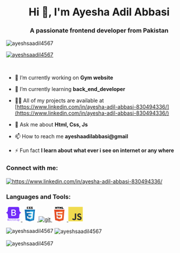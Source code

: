 
<h1 align="center">Hi 👋, I'm Ayesha Adil Abbasi</h1>
<h3 align="center">A passionate frontend developer from Pakistan</h3>

<p align="left"> <img src="https://komarev.com/ghpvc/?username=ayeshsaadil4567&label=Profile%20views&color=0e75b6&style=flat" alt="ayeshsaadil4567" /> </p>

<p align="left"> <a href="https://github.com/ryo-ma/github-profile-trophy"><img src="https://github-profile-trophy.vercel.app/?username=ayeshsaadil4567" alt="ayeshsaadil4567" /></a> </p>

<p align="left"> <a href="https://twitter.com/" target="blank"><img src="https://img.shields.io/twitter/follow/?logo=twitter&style=for-the-badge" alt="" /></a> </p>

- 🔭 I’m currently working on **Gym website**

- 🌱 I’m currently learning **back_end_developer**

- 👨‍💻 All of my projects are available at [https://www.linkedin.com/in/ayesha-adil-abbasi-830494336/](https://www.linkedin.com/in/ayesha-adil-abbasi-830494336/)

- 💬 Ask me about **Html, Css, Js**

- 📫 How to reach me **ayeshaadilabbasi@gmail**

- ⚡ Fun fact **I learn about what ever i see on internet or any where**

<h3 align="left">Connect with me:</h3>
<p align="left">
<a href="https://linkedin.com/in/https://www.linkedin.com/in/ayesha-adil-abbasi-830494336/" target="blank"><img align="center" src="https://raw.githubusercontent.com/rahuldkjain/github-profile-readme-generator/master/src/images/icons/Social/linked-in-alt.svg" alt="https://www.linkedin.com/in/ayesha-adil-abbasi-830494336/" height="30" width="40" /></a>
</p>

<h3 align="left">Languages and Tools:</h3>
<p align="left"> <a href="https://getbootstrap.com" target="_blank" rel="noreferrer"> <img src="https://raw.githubusercontent.com/devicons/devicon/master/icons/bootstrap/bootstrap-plain-wordmark.svg" alt="bootstrap" width="40" height="40"/> </a> <a href="https://www.w3schools.com/css/" target="_blank" rel="noreferrer"> <img src="https://raw.githubusercontent.com/devicons/devicon/master/icons/css3/css3-original-wordmark.svg" alt="css3" width="40" height="40"/> </a> <a href="https://git-scm.com/" target="_blank" rel="noreferrer"> <img src="https://www.vectorlogo.zone/logos/git-scm/git-scm-icon.svg" alt="git" width="40" height="40"/> </a> <a href="https://www.w3.org/html/" target="_blank" rel="noreferrer"> <img src="https://raw.githubusercontent.com/devicons/devicon/master/icons/html5/html5-original-wordmark.svg" alt="html5" width="40" height="40"/> </a> <a href="https://developer.mozilla.org/en-US/docs/Web/JavaScript" target="_blank" rel="noreferrer"> <img src="https://raw.githubusercontent.com/devicons/devicon/master/icons/javascript/javascript-original.svg" alt="javascript" width="40" height="40"/> </a> </p>

<p><img align="left" src="https://github-readme-stats.vercel.app/api/top-langs?username=ayeshsaadil4567&show_icons=true&locale=en&layout=compact" alt="ayeshsaadil4567" /></p>

<p>&nbsp;<img align="center" src="https://github-readme-stats.vercel.app/api?username=ayeshsaadil4567&show_icons=true&locale=en" alt="ayeshsaadil4567" /></p>

<p><img align="center" src="https://github-readme-streak-stats.herokuapp.com/?user=ayeshsaadil4567&" alt="ayeshsaadil4567" /></p>
